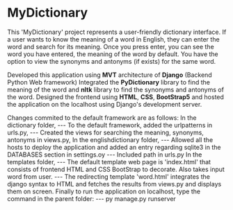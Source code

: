 # MyDictionary
This 'MyDictionary' project represents a user-friendly dictionary interface.
If a user wants to know the meaning of a word in English, they can enter the word and search for its meaning.
Once you press enter, you can see the word you have entered, the meaning of the word by default.
You have the option to view the synonyms and antonyms (if exists) for the same word.

Developed this application using **MVT** architecture of **Django** (Backend Python Web framework)
Integrated the **PyDictionary** library to find the meaning of the word and **nltk** library to find the synonyms and antonyms of the word.
Designed the frontend using **HTML**, **CSS**, **BootStrap5** and hosted the application on the localhost using Django's development server. 

Changes commited to the default framework are as follows:
In the dictionary folder,
--- To the default framework, added the urlpatterns in urls.py,
--- Created the views for searching the meaning, synonyms, antonyms in views.py,
In the englishdictionary folder,
--- Allowed all the hosts to deploy the application and added an entry regarding sqlite3 in the DATABASES section in settings.oy
--- Included path in urls.py
In the templates folder, 
--- The default template web page is 'index.html' that consists of frontend HTML and CSS BootStrap to decorate. Also takes input word 	from user.
--- The redirecting template 'word.html' integrates the django syntax to HTML and fetches the results from views.py and displays them on 	screen.
Finally to run the application on localhost, type the command in the parent folder:
--- py manage.py runserver
